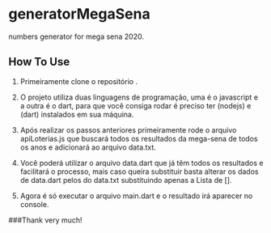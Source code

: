 # generatorMegaSena
numbers generator for mega sena 2020.

## How To Use 

1. Primeiramente clone o repositório .

2. O projeto utiliza duas linguagens de programação, uma é o javascript e a outra é o dart, para que você consiga
rodar é preciso ter (nodejs) e (dart) instalados em sua máquina.

3. Após realizar os passos anteriores primeiramente rode o arquivo apiLoterias.js que buscará todos os resultados
da mega-sena de todos os anos e adicionará ao arquivo data.txt.

4. Você poderá utilizar o arquivo data.dart que já têm todos os resultados e facilitará o processo, mais caso queira
substituir basta alterar os dados de data.dart pelos do data.txt substituindo apenas a Lista de [].

5. Agora é só executar o arquivo main.dart e o resultado irá aparecer no console.


###Thank very much!

